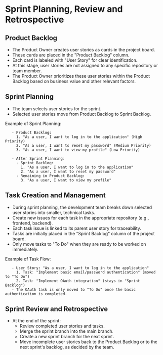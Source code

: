 # Sprint Planning, Review and Retrospective

## Product Backlog

- The Product Owner creates user stories as cards in the project board.
- These cards are placed in the "Product Backlog" column.
- Each card is labeled with "User Story" for clear identification.
- At this stage, user stories are not assigned to any specific repository or team member.
- The Product Owner prioritizes these user stories within the Product Backlog based on business value and other relevant factors.

## Sprint Planning

- The team selects user stories for the sprint.
- Selected user stories move from Product Backlog to Sprint Backlog.

Example of Sprint Planning:
```
   - Product Backlog:
     1. "As a user, I want to log in to the application" (High Priority)
     2. "As a user, I want to reset my password" (Medium Priority)
     3. "As a user, I want to view my profile" (Low Priority)
   
   - After Sprint Planning:
     - Sprint Backlog:
       1. "As a user, I want to log in to the application"
       2. "As a user, I want to reset my password"
     - Remaining in Product Backlog:
       3. "As a user, I want to view my profile"
```

## Task Creation and Management

- During sprint planning, the development team breaks down selected user stories into smaller, technical tasks.
- Create new issues for each task in the appropriate repository (e.g., frontend, backend).
- Each task issue is linked to its parent user story for traceability.
- Tasks are initially placed in the "Sprint Backlog" column of the project board.
- Only move tasks to "To Do" when they are ready to be worked on immediately.

Example of Task Flow:
```
   - User Story: "As a user, I want to log in to the application"
     1. Task: "Implement basic email/password authentication" (moved to "To Do")
     2. Task: "Implement OAuth integration" (stays in "Sprint Backlog")
   - The OAuth task is only moved to "To Do" once the basic authentication is completed.
```

## Sprint Review and Retrospective
   - At the end of the sprint:
     - Review completed user stories and tasks.
     - Merge the sprint branch into the main branch.
     - Create a new sprint branch for the next sprint.
     - Move incomplete user stories back to the Product Backlog or to the next sprint's backlog, as decided by the team.